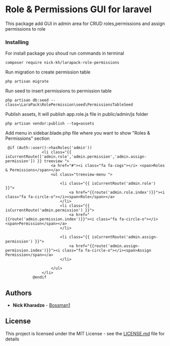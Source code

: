# Role & Permissions GUI for laravel

This package add GUI in admin area  for CRUD roles,permissions and assign permissions to role

 
### Installing

For install package you shoud run commands in terminal

```
composer require nick-kh/larapack-role-permissions
```

Run migration to create permission table

```
php artisan migrate
```


Run seed to insert permissions to permission table

```
php artisan db:seed --class=\LaraPack\RolePermission\seed\PermissionsTableSeed
```


Publish assets, It will publish app.role.js file in  public/admin/js folder

```
php artisan vendor:publish --tag=assets
```
 
 
Add menu in sidebar.blade.php file where you want to show  "Roles & Permissions" section

```
 @if (Auth::user()->hasRoles('admin'))
                <li class="{{ isCurrentRoute(['admin.role','admin.permission','admin.assign-permission']) }} treeview ">
                    <a href="#"><i class="fa fa-cogs"></i> <span>Roles & Permissions</span></a>
                    <ul class="treeview-menu ">

                        <li class="{{ isCurrentRoute('admin.role') }}">
                            <a href="{{route('admin.role.index')}}"><i class="fa fa-circle-o"></i><span>Role</span></a>
                        </li>
                        <li class="{{ isCurrentRoute('admin.permission') }}">
                            <a href="{{route('admin.permission.index')}}"><i class="fa fa-circle-o"></i><span>Permission</span></a>
                        </li>

                        <li class="{{ isCurrentRoute('admin.assign-permission') }}">
                            <a href="{{route('admin.assign-permission.index')}}"><i class="fa fa-circle-o"></i><span>Assign Permission</span></a>
                        </li>

                    </ul>
                </li>
            @endif
```
  
 

 
## Authors

* **Nick Kharadze** - [Bossman1](https://github.com/Bossman1)
 
## License

This project is licensed under the MIT License - see the [LICENSE.md](LICENSE.md) file for details
